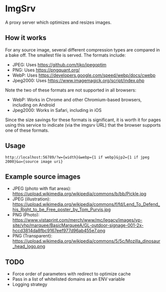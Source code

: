 # ImgSrv
A proxy server which optimizes and resizes images. 

## How it works

For any source image, several different compression types are compared in a bake off. The smallest file is served. The formats include:

* JPEG: Uses https://github.com/tjko/jpegoptim
* PNG: Uses https://pngquant.org/
* WebP: Uses https://developers.google.com/speed/webp/docs/cwebp
* Jpeg2000: Uses https://www.imagemagick.org/script/index.php

Note the two of these formats are not supported in all browsers:

* WebP: Works in Chrome and other Chromium-based browsers, including on Android
* Jpeg2000: Works in Safari, including in iOS

Since the size savings for these formats is significant, it is worth it for pages using this service to indicate (via the imgsrv URL) that the browser supports one of these formats. 

## Usage

```
http://localhost:56789/?w={width}&webp={1 if webp}&jp2={1 if jpeg 2000}&u={source image uri}
```

## Example source images

* JPEG (photo with flat areas): https://upload.wikimedia.org/wikipedia/commons/b/bb/Pickle.jpg
* JPEG (illustration): https://upload.wikimedia.org/wikipedia/commons/f/fd/Lend_To_Defend_his_Right_to_be_Free_poster_by_Tom_Purvis.jpg
* PNG (Photo): https://www.vistaprint.com/merch/www/mc/legacy/images/vp-site/vhp/marquee/BasicMarqueeA/GL-outdoor-signage-001-2x-hccd3814da8fbc9167eef977d96ab455e7.png
* PNG (Transparent): https://upload.wikimedia.org/wikipedia/commons/5/5c/Mozilla_dinosaur_head_logo.png

## TODO
* Force order of parameters with redirect to optimize cache
* Pass in a list of whitelisted domains as an ENV variable
* Logging strategy
